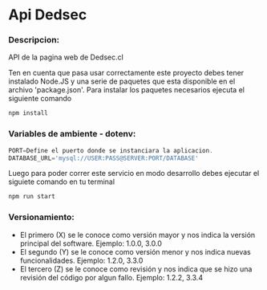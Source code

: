 # Api Dedsec

### Descripcion:

API de la pagina web de Dedsec.cl

Ten en cuenta que pasa usar correctamente este proyecto debes
tener instalado Node.JS y una serie de paquetes que esta disponible
en el archivo 'package.json'. Para instalar los paquetes necesarios
ejecuta el siguiente comando
````sh
npm install
````

### Variables de ambiente - dotenv:

````js
PORT=Define el puerto donde se instanciara la aplicacion.
DATABASE_URL='mysql://USER:PASS@SERVER:PORT/DATABASE'
````
Luego para poder correr este servicio en modo desarrollo debes ejecutar el siguiete 
comando en tu terminal
````sh
npm run start
````

### Versionamiento:

- El primero (X) se le conoce como versión mayor y nos indica la versión principal del software. Ejemplo: 1.0.0, 3.0.0
- El segundo (Y) se le conoce como versión menor y nos indica nuevas funcionalidades. Ejemplo: 1.2.0, 3.3.0
- El tercero (Z) se le conoce como revisión y nos indica que se hizo una revisión del código por algun fallo. Ejemplo: 1.2.2, 3.3.4
